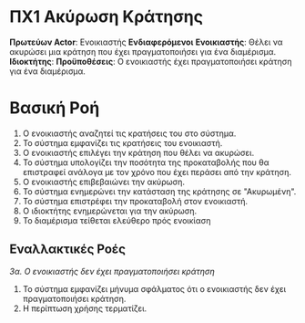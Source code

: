 # ΠΧ1 Ακύρωση Κράτησης

**Πρωτεύων Actor**: Ενοικιαστής
**Ενδιαφερόμενοι**
**Ενοικιαστής**: Θέλει να ακυρώσει μια κράτηση που έχει πραγματοποιήσει για ένα διαμέρισμα.
**Ιδιοκτήτης**: 
**Προϋποθέσεις**: Ο ενοικιαστής έχει πραγματοποιήσει κράτηση για ένα διαμέρισμα.

# Βασική Ροή

1. Ο ενοικιαστής αναζητεί τις κρατήσεις του στο σύστημα.
2. Το σύστημα εμφανίζει τις κρατήσεις του ενοικιαστή.
3. Ο ενοικιαστής επιλέγει την κράτηση που θέλει να ακυρώσει.
4. Το σύστημα υπολογίζει την ποσότητα της προκαταβολής που θα επιστραφεί ανάλογα με τον χρόνο που έχει περάσει από την κράτηση.
5. Ο ενοικιαστής επιβεβαιώνει την ακύρωση.
6. Το σύστημα ενημερώνει την κατάσταση της κράτησης σε "Ακυρωμένη".
7. Το σύστημα επιστρέφει την προκαταβολή στον ενοικιαστή.
8. Ο ιδιοκτήτης ενημερώνεται για την ακύρωση.
9. Το διαμέρισμα τείθεται ελεύθερο πρός ενοικίαση

## Εναλλακτικές Ροές
*3α. Ο ενοικιαστής δεν έχει πραγματοποιήσει κράτηση*

1. Το σύστημα εμφανίζει μήνυμα σφάλματος ότι ο ενοικιαστής δεν έχει πραγματοποιήσει κράτηση.
2. Η περίπτωση χρήσης τερματίζει.
